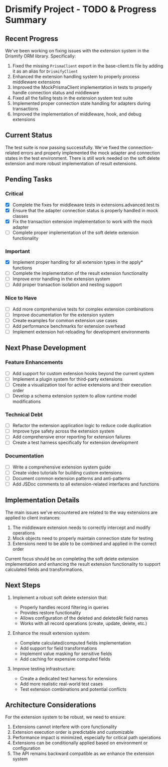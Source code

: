 # Drismify Project - TODO & Progress Summary

## Recent Progress

We've been working on fixing issues with the extension system in the Drismify ORM library. Specifically:

1. Fixed the missing `PrismaClient` export in the base-client.ts file by adding it as an alias for `DrismifyClient`
2. Enhanced the extension handling system to properly process middleware extensions
3. Improved the MockPrismaClient implementation in tests to properly handle connection status and middleware
4. Fixed all the failing tests in the extension system test suite
5. Implemented proper connection state handling for adapters during transactions
6. Improved the implementation of middleware, hook, and debug extensions

## Current Status

The test suite is now passing successfully. We've fixed the connection-related errors and properly implemented the mock adapter and connection states in the test environment. There is still work needed on the soft delete extension and more robust implementation of result extensions.

## Pending Tasks

### Critical

- [x] Complete the fixes for middleware tests in extensions.advanced.test.ts
- [x] Ensure that the adapter connection status is properly handled in mock classes
- [x] Fix the transaction extension implementation to work with the mock adapter
- [ ] Complete proper implementation of the soft delete extension functionality

### Important

- [x] Implement proper handling for all extension types in the apply* functions
- [ ] Complete the implementation of the result extension functionality
- [ ] Improve error handling in the extension system
- [ ] Add proper transaction isolation and nesting support

### Nice to Have

- [ ] Add more comprehensive tests for complex extension combinations
- [ ] Improve documentation for the extension system
- [ ] Create examples for common extension use cases
- [ ] Add performance benchmarks for extension overhead
- [ ] Implement extension hot-reloading for development environments

## Next Phase Development

### Feature Enhancements

- [ ] Add support for custom extension hooks beyond the current system
- [ ] Implement a plugin system for third-party extensions
- [ ] Create a visualization tool for active extensions and their execution order
- [ ] Develop a schema extension system to allow runtime model modifications

### Technical Debt

- [ ] Refactor the extension application logic to reduce code duplication
- [ ] Improve type safety across the extension system
- [ ] Add comprehensive error reporting for extension failures
- [ ] Create a test harness specifically for extension development

### Documentation

- [ ] Write a comprehensive extension system guide
- [ ] Create video tutorials for building custom extensions
- [ ] Document common extension patterns and anti-patterns
- [ ] Add JSDoc comments to all extension-related interfaces and functions

## Implementation Details

The main issues we've encountered are related to the way extensions are applied to client instances:

1. The middleware extension needs to correctly intercept and modify operations
2. Mock objects need to properly maintain connection state for testing
3. Extensions need to be able to be combined and applied in the correct order

Current focus should be on completing the soft delete extension implementation and enhancing the result extension functionality to support calculated fields and transformations.

## Next Steps

1. Implement a robust soft delete extension that:
   - Properly handles record filtering in queries
   - Provides restore functionality
   - Allows configuration of the deleted and deletedAt field names
   - Works with all record operations (create, update, delete, etc.)

2. Enhance the result extension system:
   - Complete calculated/computed fields implementation
   - Add support for field transformations
   - Implement value masking for sensitive fields
   - Add caching for expensive computed fields

3. Improve testing infrastructure:
   - Create a dedicated test harness for extensions
   - Add more realistic real-world test cases
   - Test extension combinations and potential conflicts

## Architecture Considerations

For the extension system to be robust, we need to ensure:

1. Extensions cannot interfere with core functionality
2. Extension execution order is predictable and customizable
3. Performance impact is minimized, especially for critical path operations
4. Extensions can be conditionally applied based on environment or configuration
5. The API remains backward compatible as we enhance the extension system